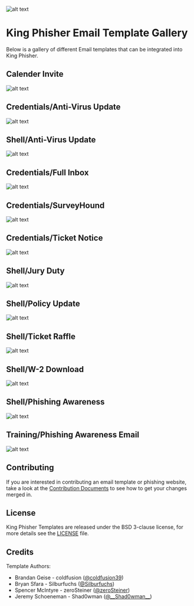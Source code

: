 ![alt text](https://github.com/securestate/king-phisher/raw/master/data/king-phisher-logo.png "King Phisher")

# King Phisher Email Template Gallery

Below is a gallery of different Email templates that can be integrated into King Phisher.  

## Calender Invite

![alt text](https://raw.githubusercontent.com/securestate/king-phisher-templates/master/Email_Templates/Calendar_Invite/screenshots/MeetMe_html_Screenshot.png "MeetMe.html")

## Credentials/Anti-Virus Update

![alt text](https://raw.githubusercontent.com/securestate/king-phisher-templates/master/Email_Templates/Credentials/Anti-Virus_Update/screenshots/Anti-Virus_Update_Credentials_Screenshot.png "anti-virus_update(credentials).html")

## Shell/Anti-Virus Update

![alt text](https://raw.githubusercontent.com/securestate/king-phisher-templates/master/Email_Templates/Shell/Anti-Virus_Update/screenshots/Anti-Virus_Update_Shell_Screenshot.png "anti-virus_update(shell).html")

## Credentials/Full Inbox

![alt text](https://raw.githubusercontent.com/securestate/king-phisher-templates/master/Email_Templates/Credentials/Full_Inbox/screenshots/example.png "message.html")

## Credentials/SurveyHound

![alt text](https://raw.githubusercontent.com/securestate/king-phisher-templates/master/Email_Templates/Shell/SurveyHound/screenshots/SurveyHound_Credentials_Screenshot.png "surveyhound(shell).html")

## Credentials/Ticket Notice

![alt text](https://raw.githubusercontent.com/securestate/king-phisher-templates/master/Email_Templates/Credentials/Ticket_Notice/screenshots/Ticket_Notice_Creds_Screenshot.png "ticket_notice(shell).html")

## Shell/Jury Duty

![alt text](https://raw.githubusercontent.com/securestate/king-phisher-templates/master/Email_Templates/Shell/Jury_Duty/screenshots/Jury_Duty_Shell_Screenshot.png "jury_duty(shell).html")

## Shell/Policy Update

![alt text](https://raw.githubusercontent.com/securestate/king-phisher-templates/master/Email_Templates/Shell/Policy_Update/screenshots/Policy_Update_html_Screenshot.png "policy_update(shell).html")

## Shell/Ticket Raffle

![alt text](https://raw.githubusercontent.com/securestate/king-phisher-templates/master/Email_Templates/Shell/Ticket_Raffle/screenshots/Ticket_Raffle_html_Screenshot.png "ticket_raffle(shell).html")

## Shell/W-2 Download

![alt text](https://raw.githubusercontent.com/securestate/king-phisher-templates/master/Email_Templates/Shell/W-2_Download/screenshots/W-2_Download_html_Screenshot.png "w_2_download(shell).html")

## Shell/Phishing Awareness

![alt text](https://raw.githubusercontent.com/securestate/king-phisher-templates/master/Email_Templates/Shell/Phishing_Awareness/screenshots/Phishing_Awareness_Shell_Screenshot.png "phishing_awareness(shell).html")

## Training/Phishing Awareness Email

![alt text](https://raw.githubusercontent.com/securestate/king-phisher-templates/master/Email_Templates/Training/Phishing_Awareness/screenshots/Phishing_Training_html_Screenshot.png "phishing_awareness(training).html")

## Contributing
If you are interested in contributing an email template or phishing website, take a look at the [Contribution Documents](CONTRIBUTING.md) to see how to get your changes merged in.

## License
King Phisher Templates are released under the BSD 3-clause license, for more details see the [LICENSE](https://github.com/securestate/king-phisher-templates/blob/master/LICENSE) file.

## Credits
Template Authors:

 - Brandan Geise - coldfusion ([@coldfusion39](https://twitter.com/coldfusion39))
 - Bryan Sfara - Silburfuchs ([@Silburfuchs](https://twitter.com/Silburfuchs))
 - Spencer McIntyre - zeroSteiner ([@zeroSteiner](https://twitter.com/zeroSteiner))
 - Jeremy Schoeneman - Shad0wman ([@\_\_Shad0wman__](https://twitter.com/__Shad0wman__))


